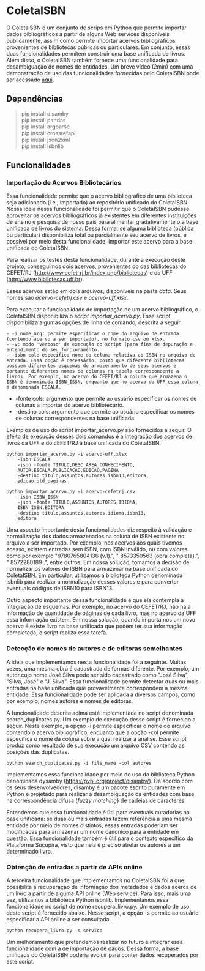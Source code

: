 # ColetaISBN

O ColetaISBN é um conjunto de scrips em Python que permite importar dados bibliográficos a partir de alguns Web services disponíveis publicamente, assim como permite importar acervos bibliográficos provenientes de bibliotecas públicas ou particulares. Em conjunto, essas duas funcionalidades permitem construir uma base unificada de livros. Além disso, o ColetaISBN também fornece uma funcionalidade para desambiguação de nomes de entidades. Um breve vídeo (2min) com uma demonstração de uso das funcionalidades fornecidas pelo ColetaISBN pode ser acessado [aqui](https://www.dropbox.com/s/asmkw49h3j3rmc9/ColetaISBN.mov?dl=0). 

## Dependências

>pip install disamby<br />
>pip install pandas<br />
>pip install argparse<br />
>pip install crossrefapi<br />
>pip install json2xml<br />
>pip install isbnlib<br />

## Funcionalidades

### Importação de Acervos Bibliotecários

Essa funcionalidade permite que o acervo bibliográfico de uma biblioteca seja adicionado (i.e., importado) ao repositório unificado do ColetaISBN. Nossa ideia nessa funcionalidade foi permitir que o ColetaISBN pudesse aproveitar os acervos bibliográficos já existentes em diferentes instituições de ensino e pesquisa de nosso país para alimentar gradativamente o a base unificada de livros do sistema. Dessa forma, se alguma biblioteca (pública ou particular) disponibiliza total ou parcialmente seu acervo de livros, é possível por meio desta funcionalidade, importar este acervo para a base unificada do ColetaISBN.

Para realizar os testes desta funcionalidade, durante a execução deste projeto, conseguimos dois acervos, provenientes do das bibliotecas do CEFET/RJ (http://www.cefet-rj.br/index.php/bibliotecas) e da UFF (http://www.bibliotecas.uff.br). 

Esses acervos estão em dois arquivos, disponíveis na pasta *data*. Seus nomes são *acervo-cefetrj.csv* e *acervo-uff.xlsx*.

Para executar a funcionalidade de importação de um acervo bibliográfico, o ColetaISBN disponibiliza o *script* *importar_acervo.py*. Esse script disponibiliza algumas opções de linha de comando, descrita a seguir.

    - -i nome_arq: permite especificar o nome do arquivo de entrada (contendo acervo a ser importado), no formato csv ou xlsx.
    - -v: modo 'verboso' de execução do script (para fins de depuração e entendimento do seu funcionamento.
    - -isbn col: especifica nome da coluna relativa ao ISBN no arquivo de entrada. Essa opção é necessário, posto que diferente bibliotecas possuem diferentes esquemas de armazenamento de seus acervos e portanto diferentes nomes de colunas na tabela correspondente a livros. Por exemplo, no acervo do CEFET/RJ a coluna que armazena o ISBN é denominada ISBN_ISSN, enquanto que no acervo da UFF essa coluna é denominada ESCALA.
  - -fonte cols: argumento que permite ao usuário especificar os nomes de colunas a importar do acervo bibliotecário.
  - -destino cols: argumento que permite ao usuário especificar os nomes de colunas correspondentes na base unificada

Exemplos de uso do script importar_acervo.py são fornecidos a seguir. O efeito de execução desses dois comandos é a integração dos acervos de livros da UFF e do cEFET/RJ à base unificada do ColetaISBN. 

```
python importar_acervo.py -i acervo-uff.xlsx 
    -isbn ESCALA 
    -json -fonte TITULO,DESC_AREA_CONHECIMENTO,
    AUTOR,ESCALA,PUBLICACAO,EDICAO,PAGINA 
    -destino titulo,assuntos,autores,isbn13,editora,
    edicao,qtd_paginas
```

```
python importar_acervo.py -i acervo-cefetrj.csv 
    -isbn ISBN_ISSN 
    -json -fonte TITULO,ASSUNTOS,AUTORES,IDIOMA,
    ISBN_ISSN,EDITORA
    -destino titulo,assuntos,autores,idioma,isbn13,
    editora
```

Uma aspecto importante desta funcionalidades diz respeito à validação e normalização dos dados armazenados na coluna de ISBN existente no arquivo a ser importado. Por exemplo, nos acervos aos quais tivemos acesso, existem entradas sem ISBN, com ISBN inválido, ou com valores como por exemplo "9780765804136 (v.1).", " 8573350563 (obra completa).", " 8572280189 .", entre outros. Em nossa solução, tomamos a decisão de normalizar os valores de ISBN para armazenar na base unificada do ColetaISBN. Em particular, utilizamos a biblioteca Python denominada isbnlib para realizar a normalização desses valores e para converter eventuais códigos de ISBN10 para ISBN13.

Outro aspecto importante dessa funcionalidade é que ela contempla a integração de esquemas. Por exemplo, no acervo do CEFET/RJ, não há a informação de quantidade de páginas de cada livro, mas no acervo da UFF essa informação existem. Em nossa solução, quando importamos um novo acervo é existe livro na base unificada que podem ter sua informação completada, o script realiza essa tarefa.

### Detecção de nomes de autores e de editoras semelhantes

A ideia que implementamos nesta funcionalidade foi a seguinte. Muitas vezes, uma mesma obra é cadastrada de formas diferente. Por exemplo, um autor cujo nome José Silva pode ser sido cadastrado como "José Silva", "Silva, José" e "J. Silva". Essa funcionalidade permite detectar duas ou mais entradas na base unificada que provavelmente correspondem à mesma entidade. Essa funcionalidade pode ser aplicada a diversos campos, como por exemplo, nomes autores e nomes de editoras. 

A funcionalidade descrita acima está implementada no script denominada search_duplicates.py. Um exemplo de execução desse script é fornecido a seguir. Neste exemplo, a opção -i permite especificar o nome do arquivo contendo o acervo bibliográfico, enquanto que a opção -col permite especifica o nome da coluna sobre a qual realizar a análise. Esse script produz como resultado de sua execução um arquivo CSV contendo as posições das duplicatas.

```
python search_duplicates.py -i file_name -col autores 
```

Implementamos essa funcionalidade por meio do uso da biblioteca Python denominada dysamby (https://pypi.org/project/disamby/). De acordo com os seus desenvolvedores, disamby é um pacote escrito puramente em Python e projetado para realizar a desambiguação da entidades com base na correspondência difusa (*fuzzy matching*} de cadeias de caracteres.

Entendemos que essa funcionalidade é útil para eventuais curadorias na base unificada: se duas ou mais entradas fazem referência a uma mesma entidade por meio de nomes distintos, essas entradas poderiam ser modificadas para armazenar um nome canônico para a entidade em questão. Essa funcionalidade também é útil para o contexto específico da Plataforma Sucupira, visto que nela é preciso atrelar os autores a um determinado livro.

### Obtenção de entradas a partir de APIs online

A terceira funcionalidade que implementamos no ColetaISBN foi a que possibilita a recuperação de informação dos metadados e dados acerca de um livro a partir de alguma API online (Web service). Para isso, mais uma vez, utilizamos a biblioteca Python isbnlib. Implementamos essa funcionalidade no script de nome recupera_livro.py. Um exemplo de uso deste script é fornecido abaixo. Nesse script, a opção -s permite ao usuário especificar a API online a ser consultada. 

```
python recupera_livro.py -s servico
```

Um melhoramento que pretendemos realizar no futuro é integrar essa funcionalidade com a de importação de dados. Dessa forma, a base unificada do ColetaISBN poderia evoluir para conter dados recuperados por este script.
